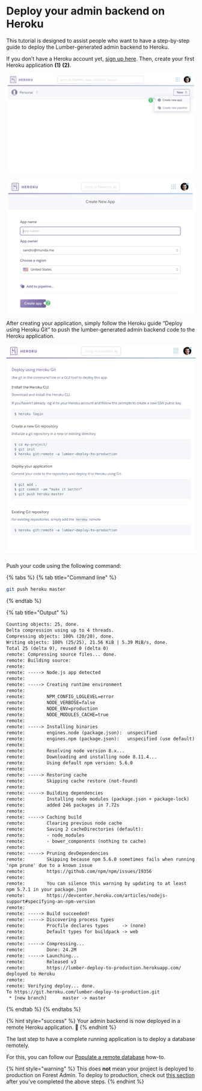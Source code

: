 # Deploy your admin backend on Heroku

This tutorial is designed to assist people who want to have a step-by-step guide to deploy the Lumber-generated admin backend to Heroku.

If you don’t have a Heroku account yet, [sign up here](https://signup.heroku.com). Then, create your first Heroku application **(1)** **(2)**.

![](<../../.gitbook/assets/deploy heroku.png>)

![](<../../.gitbook/assets/deply heroku 2.png>)

After creating your application, simply follow the Heroku guide “Deploy using Heroku Git” to push the lumber-generated admin backend code to the Heroku application.

![](<../../.gitbook/assets/deploy heroku 3.png>)

Push your code using the following command:&#x20;

{% tabs %}
{% tab title="Command line" %}
```bash
git push heroku master
```
{% endtab %}

{% tab title="Output" %}
```
Counting objects: 25, done.                 
Delta compression using up to 4 threads.                
Compressing objects: 100% (20/20), done.       
Writing objects: 100% (25/25), 21.56 KiB | 5.39 MiB/s, done.
Total 25 (delta 9), reused 0 (delta 0)
remote: Compressing source files... done.        
remote: Building source:
remote:                             
remote: -----> Node.js app detected                                 
remote:                                   
remote: -----> Creating runtime environment
remote:                     
remote:        NPM_CONFIG_LOGLEVEL=error   
remote:        NODE_VERBOSE=false                  
remote:        NODE_ENV=production
remote:        NODE_MODULES_CACHE=true              
remote:
remote: -----> Installing binaries
remote:        engines.node (package.json):  unspecified
remote:        engines.npm (package.json):   unspecified (use default)
remote:
remote:        Resolving node version 8.x...
remote:        Downloading and installing node 8.11.4...
remote:        Using default npm version: 5.6.0
remote:
remote: -----> Restoring cache
remote:        Skipping cache restore (not-found)
remote:
remote: -----> Building dependencies
remote:        Installing node modules (package.json + package-lock)
remote:        added 246 packages in 7.72s
remote:
remote: -----> Caching build
remote:        Clearing previous node cache
remote:        Saving 2 cacheDirectories (default):
remote:        - node_modules
remote:        - bower_components (nothing to cache)
remote:
remote: -----> Pruning devDependencies
remote:        Skipping because npm 5.6.0 sometimes fails when running 'npm prune' due to a known issue
remote:        https://github.com/npm/npm/issues/19356
remote:
remote:        You can silence this warning by updating to at least npm 5.7.1 in your package.json
remote:        https://devcenter.heroku.com/articles/nodejs-support#specifying-an-npm-version
remote:
remote: -----> Build succeeded!
remote: -----> Discovering process types
remote:        Procfile declares types     -> (none)
remote:        Default types for buildpack -> web
remote:
remote: -----> Compressing...
remote:        Done: 24.2M
remote: -----> Launching...
remote:        Released v3
remote:        https://lumber-deploy-to-production.herokuapp.com/ deployed to Heroku
remote:
remote: Verifying deploy... done.
To https://git.heroku.com/lumber-deploy-to-production.git
 * [new branch]      master -> master
```
{% endtab %}
{% endtabs %}

{% hint style="success" %}
Your admin backend is now deployed in a remote Heroku application. 🎉
{% endhint %}

The last step to have a complete running application is to deploy a database remotely.&#x20;

For this, you can follow our [Populate a remote database](../databases/populate-a-postgresql-database-on-heroku.md) how-to.

{% hint style="warning" %}
This does **not** mean your project is deployed to production on Forest Admin. To deploy to production, check out [this section](../../reference-guide/how-it-works/environments.md#deploying-to-production) after you've completed the above steps.
{% endhint %}
